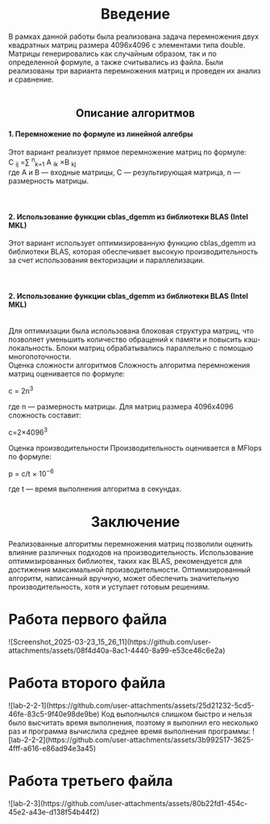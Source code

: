 <h1 align="center">Введение</h1>
В рамках данной работы была реализована задача перемножения двух квадратных матриц размера 4096x4096 с элементами типа double. Матрицы генерировались как случайным образом, так и по определенной формуле, а также считывались из файла. Были реализованы три варианта перемножения матриц и проведен их анализ и сравнение.
<br>
<br>
<h2 align="center">Описание алгоритмов</h2>
<h4>1. Перемножение по формуле из линейной алгебры </h4> 
Этот вариант реализует прямое перемножение матриц по формуле: <br>
C <sub>ij</sub> =∑ <sup>n</sup><sub>k=1</sub> A <sub>ik</sub> ×B <sub>kj</sub> <br>
где A и B — входные матрицы, C — результирующая матрица, n — размерность матрицы. <br>
<br>
<br>
<h4>2. Использование функции cblas_dgemm из библиотеки BLAS (Intel MKL)</h4> 
Этот вариант использует оптимизированную функцию cblas_dgemm из библиотеки BLAS, которая обеспечивает высокую производительность за счет использования векторизации и параллелизации.<br>
<br>
<br>
<h4>2. Использование функции cblas_dgemm из библиотеки BLAS (Intel MKL)</h4> <br>
Для оптимизации была использована блоковая структура матриц, что позволяет уменьшить количество обращений к памяти и повысить кэш-локальность. Блоки матриц обрабатывались параллельно с помощью многопоточности. <br>
Оценка сложности алгоритмов
Сложность алгоритма перемножения матриц оценивается по формуле:

c = 2n<sup>3
 
где n — размерность матрицы. Для матриц размера 4096x4096 сложность составит:

c=2×4096<sup>3
 

Оценка производительности
Производительность оценивается в MFlops по формуле:

p = c/t × 10<sup>−6

 
где t — время выполнения алгоритма в секундах.

<h1 align="center">Заключение</h1>
Реализованные алгоритмы перемножения матриц позволили оценить влияние различных подходов на производительность. Использование оптимизированных библиотек, таких как BLAS, рекомендуется для достижения максимальной производительности. Оптимизированный алгоритм, написанный вручную, может обеспечить значительную производительность, хотя и уступает готовым решениям.


<h1>Работа первого файла</h1>
![Screenshot_2025-03-23_15_26_11](https://github.com/user-attachments/assets/08f4d40a-8ac1-4440-8a99-e53ce46c6e2a)

<h1>Работа второго файла</h1>
![lab-2-2-1](https://github.com/user-attachments/assets/25d21232-5cd5-46fe-83c5-9f40e98de9be)
Код выполнылся слишком быстро и нельзя было высчитать время выполнения, поэтому я выполнил его несколько раз и программа вычислила среднее время выполнения программы:
![lab-2-2-2](https://github.com/user-attachments/assets/3b992517-3625-4fff-a616-e86ad94e3a45)


<h1>Работа третьего файла</h1>
![lab-2-3](https://github.com/user-attachments/assets/80b22fd1-454c-45e2-a43e-d138f54b44f2)
